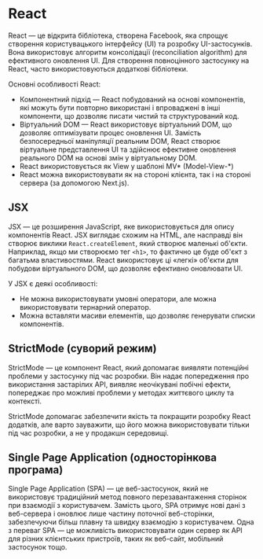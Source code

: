 # React

React — це відкрита бібліотека, створена Facebook, яка спрощує створення користувацького інтерфейсу (UI) та розробку UI-застосунків. Вона використовує алгоритм консолідації (reconciliation algorithm) для ефективного оновлення UI. Для створення повноцінного застосунку на React, часто використовуються додаткові бібліотеки.

Основні особливості React:

-   Компонентний підхід — React побудований на основі компонентів, які можуть бути повторно використані і впроваджені в інші компоненти, що дозволяє писати чистий та структурований код.
-   Віртуальний DOM — React використовує віртуальний DOM, що дозволяє оптимізувати процес оновлення UI. Замість безпосередньої маніпуляції реальним DOM, React створює віртуальне представлення UI та здійснює ефективне оновлення реального DOM на основі змін у віртуальному DOM.
-   React використовується як View у шаблоні MV* (Model-View-*)
-   React можна використовувати як на стороні клієнта, так і на стороні сервера (за допомогою Next.js).

## JSX

JSX — це розширення JavaScript, яке використовується для опису компонентів React. JSX виглядає схожим на HTML, але насправді він створює виклики `React.createElement`, який створює маленькі об'єкти. Наприклад, якщо ми створюємо тег `<h1>`, то фактично це буде об'єкт з багатьма властивостями. React використовує ці «легкі» об'єкти для побудови віртуального DOM, що дозволяє ефективно оновлювати UI.

У JSX є деякі особливості:

-   Не можна використовувати умовні оператори, але можна використовувати тернарний оператор.
-   Можна вставляти масиви елементів, що дозволяє генерувати списки компонентів.

## StrictMode (суворий режим)

StrictMode — це компонент React, який допомагає виявляти потенційні проблеми у застосунку під час розробки. Він надає попередження про використання застарілих API, виявляє неочікувані побічні ефекти, попереджає про можливі проблеми у методах життєвого циклу та контексті.

StrictMode допомагає забезпечити якість та покращити розробку React додатків, але варто зауважити, що його можна використовувати тільки під час розробки, а не у продакшн середовищі.

## Single Page Application (односторінкова програма)

Single Page Application (SPA) — це веб-застосунок, який не використовує традиційний метод повного перезавантаження сторінок при взаємодії з користувачем. Замість цього, SPA отримує нові дані з веб-сервера і оновлює лише частину поточної веб-сторінки, забезпечуючи більш плавну та швидку взаємодію з користувачем. Одна з переваг SPA — це можливість використовувати один сервер як API для різних клієнтських пристроїв, таких як веб-сайт, мобільний застосунок тощо.
